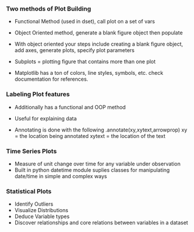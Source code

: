 ### Two methods of Plot Building
- Functional Method (used in dset), call plot on a set of vars
- Object Oriented method, generate a blank figure object then populate

- With object oriented your steps include creating a blank figure object, add axes, generate plots, specify plot parameters
- Subplots = plotting figure that contains more than one plot


- Matplotlib has a ton of colors, line styles, symbols, etc. check documentation for references.

### Labeling Plot features

- Additionally has a functional and OOP method
- Useful for explaining data

- Annotating is done with the following
.annotate(xy,xytext,arrowprop)
 xy = the location being annotated
 xytext = the location of the text

 ### Time Series Plots
 - Measure of unit change over time for any variable under observation
 - Built in python datetime module suplies classes for manipulating date/time in simple and complex ways


 ### Statistical Plots
 - Identify Outliers
 - Visualize Distributions
 - Deduce Variable types
 - Discover relationships and core relations between variables in a dataset